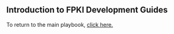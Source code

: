 ## Introduction to FPKI Development Guides

To return to the main playbook, <a href="http://allietbo.github.io/ficam-playbook">click here.</a>
